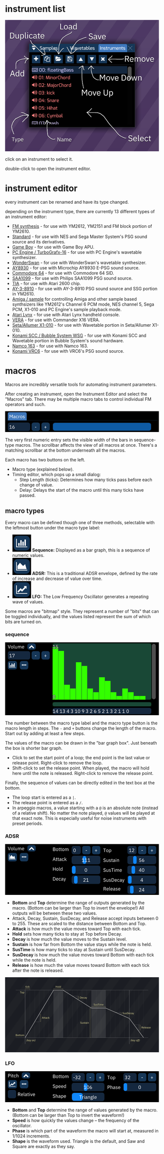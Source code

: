 # instrument list

![instrument list](list.png)

click on an instrument to select it.

double-click to open the instrument editor.

# instrument editor

every instrument can be renamed and have its type changed.

depending on the instrument type, there are currently 13 different types of an instrument editor:

- [FM synthesis](fm.md) - for use with YM2612, YM2151 and FM block portion of YM2610.
- [Standard](standard.md) - for use with NES and Sega Master System's PSG sound source and its derivatives. 
- [Game Boy](game-boy.md) - for use with Game Boy APU.
- [PC Engine / TurboGrafx-16](pce.md) - for use with PC Engine's wavetable synthesizer.
- [WonderSwan](wonderswan.md) - for use with WonderSwan's wavetable synthesizer.
- [AY8930](8930.md) - for use with Microchip AY8930 E-PSG sound source.
- [Commodore 64](c64.md) - for use with Commodore 64 SID.
- [SAA1099](saa.md) - for use with Philips SAA1099 PSG sound source.
- [TIA](tia.md) - for use with Atari 2600 chip.
- [AY-3-8910](ay8910.md) - for use with AY-3-8910 PSG sound source and SSG portion in YM2610.
- [Amiga / sample](amiga.md) for controlling Amiga and other sample based synthsizers like YM2612's Channel 6 PCM mode, NES channel 5, Sega PCM, X1-010 and PC Engine's sample playback mode.
- [Atari Lynx](lynx.md) - for use with Atari Lynx handheld console.
- [VERA](vera.md) - for use with Commander X16 VERA.
- [Seta/Allumer X1-010](x1_010.md) - for use with Wavetable portion in Seta/Allumer X1-010.
- [Konami SCC / Bubble System WSG](scc.md) - for use with Konami SCC and Wavetable portion in Bubble System's sound hardware.
- [Namco 163](n163.md) - for use with Namco 163.
- [Konami VRC6](vrc6.md) - for use with VRC6's PSG sound source.



# macros

Macros are incredibly versatile tools for automating instrument parameters.

After creating an instrument, open the Instrument Editor and select the "Macros" tab. There may be multiple macro tabs to control individual FM operators and such.

![macro view](macroview.png)

The very first numeric entry sets the visible width of the bars in sequence-type macros. The scrollbar affects the view of all macros at once. There's a matching scrollbar at the bottom underneath all the macros.

Each macro has two buttons on the left.
- Macro type (explained below).
- Timing editor, which pops up a small dialog:
  - Step Length (ticks): Determines how many ticks pass before each change of value.
  - Delay: Delays the start of the macro until this many ticks have passed.

## macro types

Every macro can be defined though one of three methods, selectable with the leftmost button under the macro type label:

- ![](macro-button-seq.png) **Sequence:** Displayed as a bar graph, this is a sequence of numeric values.
- ![](macro-button-ADSR.png) **ADSR:** This is a traditional ADSR envelope, defined by the rate of increase and decrease of value over time.
- ![](macro-button-LFO.png) **LFO:** The Low Frequency Oscillator generates a repeating wave of values.

Some macros are "bitmap" style. They represent a number of "bits" that can be toggled individually, and the values listed represent the sum of which bits are turned on.

### sequence

![sequence macro editor](macro-seq.png)

The number between the macro type label and the macro type button is the macro length in steps. The `-` and `+` buttons change the length of the macro. Start out by adding at least a few steps.

The values of the macro can be drawn in the "bar graph box". Just beneath the box is shorter bar graph.
- Click to set the start point of a loop; the end point is the last value or release point. Right-click to remove the loop.
- Shift-click to set the release point. When played, the macro will hold here until the note is released. Right-click to remove the release point.

Finally, the sequence of values can be directly edited in the text box at the bottom.
- The loop start is entered as a `|`.
- The release point is entered as a `/`.
- In arpeggio macros, a value starting with a `@` is an absolute note (instead of a relative shift). No matter the note played, `@` values will be played at that exact note. This is especially useful for noise instruments with preset periods.

### ADSR

![ADSR macro editor](macro-ADSR.png)

- **Bottom** and **Top** determine the range of outputs generated by the macro. (Bottom can be larger than Top to invert the envelope!) All outputs will be between these two values.
- Attack, Decay, Sustain, SusDecay, and Release accept inputs between 0 to 255. These are scaled to the distance between Bottom and Top.
- **Attack** is how much the value moves toward Top with each tick.
- **Hold** sets how many ticks to stay at Top before Decay.
- **Decay** is how much the value moves to the Sustain level.
- **Sustain** is how far from Bottom the value stays while the note is held.
- **SusTime** is how many ticks to stay at Sustain until SusDecay.
- **SusDecay** is how much the value moves toward Bottom with each tick while the note is held.
- **Release** is how much the value moves toward Bottom with each tick after the note is released.

![macro ADSR chart](macro-ADSRchart.png)

### LFO

![LFO macro editor](macro-LFO.png)

- **Bottom** and **Top** determine the range of values generated by the macro. (Bottom can be larger than Top to invert the waveform!)
- **Speed** is how quickly the values change – the frequency of the oscillator.
- **Phase** is which part of the waveform the macro will start at, measured in 1/1024 increments.
- **Shape** is the waveform used. Triangle is the default, and Saw and Square are exactly as they say.
